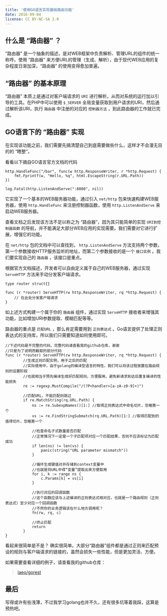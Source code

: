```yaml
---
title: '使用GO语言实现基础路由功能'
date: 2016-09-04
license: CC BY-NC-SA 3.0
---
```


## 什么是 “路由器” ？

“路由器” 是一个抽象的描述，是对WEB框架中负责解析、管理URL的组件的统一称呼。使用 “路由器” 来方便URL的管理（生成、解析），由于现代WEB应用的复杂程度日渐加深，“路由器” 的使用变得愈加普遍。

## “路由器” 的基本原理

“路由器” 本质上是通过对客户端请求的 `URI` 进行解析，从而对系统的运行加以引导的工具。在PHP中可以使用 `$_SERVER` 全局变量获取到用户请求的URI，然后通过解析该URI，执行 `路由器` 中注册的对应的 `控制器方法` ，到此路由器的工作就已完成。

## GO语言下的 “路由器” 实现

在实现该功能之前，我们需要先搞清楚自己到底需要做些什么，这样才不会漫无目的的 “瞎整”。

看看以下摘自GO语言官方文档的代码

```golang
http.HandleFunc("/bar", func(w http.ResponseWriter, r *http.Request) {
    fmt.Fprintf(w, "Hello, %q", html.EscapeString(r.URL.Path))
})

log.Fatal(http.ListenAndServe(":8080", nil))
```

它实现了一个基本的WEB服务器功能，通过引入 `net/http` 包来快速构建WEB服务器，使用 `http.HandleFunc` 来注册控制器函数，使用 `http.ListenAndServe` 来启动WEB服务器。

查看文档之后发现该方法不足以称之为 “路由器”，因为其只能简单的实现 `URI到控制器函数` 的导航，并不能满足大部分WEB应用的实现需要。我们需要对它进行扩展，增强它的功能。

在 `net/http` 包的文档中可以查找到， `http.ListenAndServe` 方法支持两个参数，第一个参数接收HTTP服务监听的地址，而第二个参数接收的是一个 `接口实例` 。我们要实现自己的 `路由器` ，该接口是重点。

根据官方文档描述，开发者可以自由定义属于自己的WEB服务器，通过实现 `ServeHTTP` 方法来手动分发客户端请求。

```golang
type router struct{}

func (r *router) ServeHTTP(rw http.ResponseWriter, rq *http.Request) {
    // 在此处分发客户端请求
}
```

如上述方式构建一个属于你的 `路由器` 组件，通过实现 `ServeHTTP` 接收者来增强其功能，比如增加URI参数提取、模糊匹配等等。

路由器的重点是 `匹配URL` ，那么肯定需要用到 `正则表达式` 。Go语言提供了处理正则表达式的支持库，所以我们只需要知道如何使用即可。

```golang
//下述代码是不完整的代码，完整代码请查看我的github仓库，谢谢
//只是为了说明而截取的部分代码
func (r *router) ServeHTTP(rw http.ResponseWriter, rq *http.Request) {
        //生成正则匹配实例，用于之后的匹配
        //实际使用中，由于golang的编译型语言的特性，我们可以将该过程放置在路由规则的设置阶段
        //也就相当于预先编译生成好匹配规则，方便服用，避免新请求到达后重复编译的性能损失
        re := regexp.MustCompile("/(?P<handler>[a-zA-z0-9]+)")

        //匹配URL，不能匹配则跳过
        if re.MatchString(rq.URL.Path) {
            ns := re.SubexpNames()[1:] //取得正则表达式中命名切片，忽略第一个
            vs := re.FindStringSubmatch(rq.URL.Path)[1:] //取得匹配到的值得切片，忽略第一个

            //检查命名子式数量是否匹配
            //正常情况下一定是一个子匹配项对应一个匹配结果，否则不应该标记为匹配成功
            if len(ns) != len(vs) {
                panic(string("URL parameter mismatch"))
            }

            //循环生成键值对并存储到context变量中
            //也就是将URL中得“变量”提取出来方便取用
            for i, k := range ns {
                c.Params[k] = vs[i]
            }

            //执行对应的回调函数
            //这个函数应该与上述编译的正则表达式相对应，也就是一个路由规则（正则表达式）至少对应一个回调函数
            //不然你的业务逻辑该在什么地方调用呢？
            fn(rw, rq, c)

            //终止匹配
            return
        }
}
```

看起来很简单是不是？ 确实很简单。大部分“路由器”组件都是通过正则来匹配预设的规则与客户端请求的链接的，虽然会损失一些性能，但是更加灵活、方便。

如果需要查看详细的例子，请查看我的github仓库：

> [laeo/gorest](https://github.com/laeo/gorest)

## 最后

写得或许有些浅薄，不过我学习golang也并不久，还有很多坑等着我踩，这算是预热吧。
